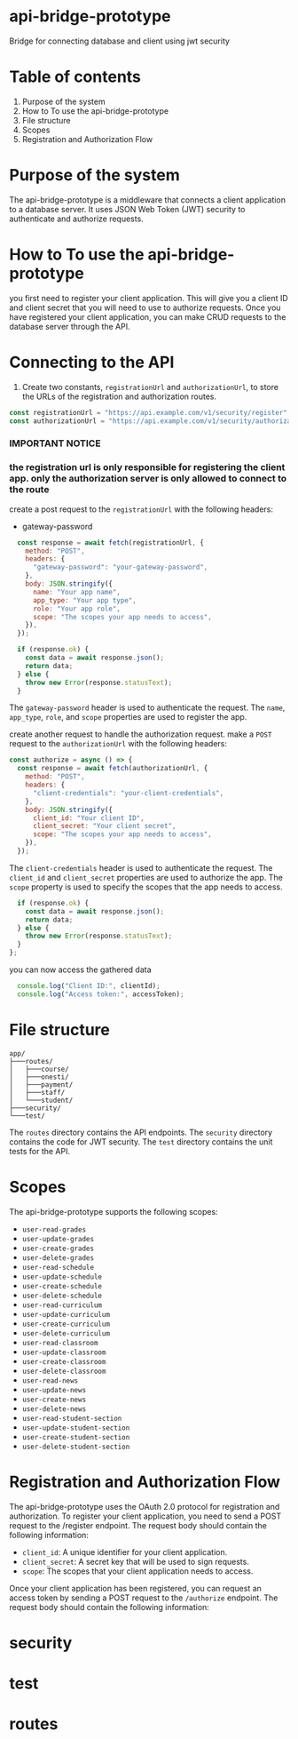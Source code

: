 # api-bridge-prototype
Bridge for connecting database and client using jwt security

# Table of contents

1. Purpose of the system
2. How to To use the api-bridge-prototype
3. File structure
4. Scopes
4. Registration and Authorization Flow

# Purpose of the system

The api-bridge-prototype is a middleware that connects a client application to a database server. It uses JSON Web Token (JWT) security to authenticate and authorize requests.

# How to To use the api-bridge-prototype
you first need to register your client application. This will give you a client ID and client secret that you will need to use to authorize requests. Once you have registered your client application, you can make CRUD requests to the database server through the API.

# Connecting to the API

1. Create two constants, `registrationUrl` and `authorizationUrl`, to store the URLs of the registration and authorization routes.
```javascript 
const registrationUrl = "https://api.example.com/v1/security/register";
const authorizationUrl = "https://api.example.com/v1/security/authorization";
```
### IMPORTANT NOTICE
### the registration url is only responsible for registering the client app. only the authorization server is only allowed to connect to the route
create a post request to the `registrationUrl` with the following headers:
- gateway-password
```javascript
  const response = await fetch(registrationUrl, {
    method: "POST",
    headers: {
      "gateway-password": "your-gateway-password",
    },
    body: JSON.stringify({
      name: "Your app name",
      app_type: "Your app type",
      role: "Your app role",
      scope: "The scopes your app needs to access",
    }),
  });
```
```javascript
  if (response.ok) {
    const data = await response.json();
    return data;
  } else {
    throw new Error(response.statusText);
  }
```
The `gateway-password` header is used to authenticate the request. The `name`, `app_type`, `role`, and `scope` properties are used to register the app.

create another request to handle the authorization request. make a `POST` request to the `authorizationUrl` with the following headers:
```javascript
const authorize = async () => {
  const response = await fetch(authorizationUrl, {
    method: "POST",
    headers: {
      "client-credentials": "your-client-credentials",
    },
    body: JSON.stringify({
      client_id: "Your client ID",
      client_secret: "Your client secret",
      scope: "The scopes your app needs to access",
    }),
  });
```
The `client-credentials` header is used to authenticate the request. The `client_id` and `client_secret` properties are used to authorize the app. The `scope` property is used to specify the scopes that the app needs to access.
```javascript
  if (response.ok) {
    const data = await response.json();
    return data;
  } else {
    throw new Error(response.statusText);
  }
};
```
you can now access the gathered data 
```javascript
  console.log("Client ID:", clientId);
  console.log("Access token:", accessToken);
```

# File structure
    app/
    ├───routes/
    │   ├───course/
    │   ├───onesti/
    │   ├───payment/
    │   ├───staff/
    │   └───student/
    ├───security/
    └───test/
The `routes` directory contains the API endpoints. The `security` directory contains the code for JWT security. The `test` directory contains the unit tests for the API.

# Scopes
The api-bridge-prototype supports the following scopes:

- `user-read-grades`
- `user-update-grades`
- `user-create-grades`
- `user-delete-grades`
- `user-read-schedule`
- `user-update-schedule`
- `user-create-schedule`
- `user-delete-schedule`
- `user-read-curriculum`
- `user-update-curriculum`
- `user-create-curriculum`
- `user-delete-curriculum`
- `user-read-classroom`
- `user-update-classroom`
- `user-create-classroom`
- `user-delete-classroom`
- `user-read-news`
- `user-update-news`
- `user-create-news`
- `user-delete-news`
- `user-read-student-section`
- `user-update-student-section`
- `user-create-student-section`
- `user-delete-student-section`

# Registration and Authorization Flow

The api-bridge-prototype uses the OAuth 2.0 protocol for registration and authorization. To register your client application, you need to send a POST request to the /register endpoint. The request body should contain the following information:

- `client_id`: A unique identifier for your client application.
- `client_secret`: A secret key that will be used to sign requests.
- `scope`: The scopes that your client application needs to access.

Once your client application has been registered, you can request an access token by sending a POST request to the `/authorize` endpoint. The request body should contain the following information:

# security

# test

# routes

